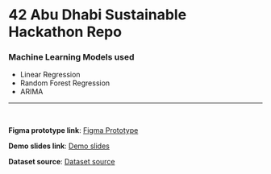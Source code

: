 # 42 Abu Dhabi Sustainable Hackathon Repo

### Machine Learning Models used
- Linear Regression
- Random Forest Regression
- ARIMA

<hr>
<br>

**Figma prototype link**:
[Figma Prototype](https://www.figma.com/proto/iztHJTDVTg4nO0LFWRG84G/42-Sustainability-Hackathon---Darkchocolate?type=design&node-id=121-6451&t=dxNIcv01ehHyVnNV-1&scaling=contain&page-id=0%3A1&starting-point-node-id=18%3A14831)

**Demo slides link**:
[Demo slides](https://docs.google.com/presentation/d/1nWyhGp0gc-uawWlfjld16eEfVQf-qqNrdSx2j3Pr_Cc/edit#slide=id.p)

**Dataset source**:
[Dataset source](https://raw.githubusercontent.com/BekBrace/Sales-Forecast-data-csv/main/train.csv)
